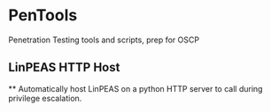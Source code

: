 # PenTools
Penetration Testing tools and scripts, prep for OSCP

## LinPEAS HTTP Host
** Automatically host LinPEAS on a python HTTP server to call during privilege escalation.

